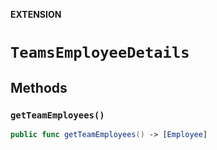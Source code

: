 **EXTENSION**

# `TeamsEmployeeDetails`

## Methods
### `getTeamEmployees()`

```swift
public func getTeamEmployees() -> [Employee]
```
